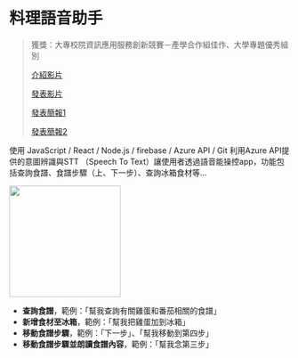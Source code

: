 # 料理語音助手

> 獲獎：大專校院資訊應用服務創新競賽－產學合作組佳作、大學專題優秀組別
> 
> [介紹影片](https://youtu.be/6bVTywDfLlc)
> 
> [發表影片](https://youtu.be/i9l10Vul5vE)
> 
> [發表簡報1](https://drive.google.com/file/d/1NM7MdJss_6PMXIWSSzM4B2vlLMQ6Hy7g/view?usp=share_link)
> 
> [發表簡報2](https://drive.google.com/file/d/1n93ty5UqSlbg4VklHclj0n7o8kokScFf/view?usp=share_link)


使用 JavaScript / React / Node.js / firebase / Azure API / Git
利用Azure API提供的意圖辨識與STT （Speech To Text）讓使用者透過語音能操控app，功能包括查詢食譜、食譜步驟（上、下一步）、查詢冰箱食材等…

<img src="https://user-images.githubusercontent.com/59163273/171298201-ea563ae0-696b-46be-9e7b-96314ef927a2.png" width="200">

- **查詢食譜**，範例：「幫我查詢有關雞蛋和番茄相關的食譜」
- **新增食材至冰箱**，範例：「幫我把雞蛋加到冰箱」
- **移動食譜步驟**，範例：「下一步」、「幫我移動到第四步」
- **移動食譜步驟並朗讀食譜內容**，範例：「幫我念第三步」
